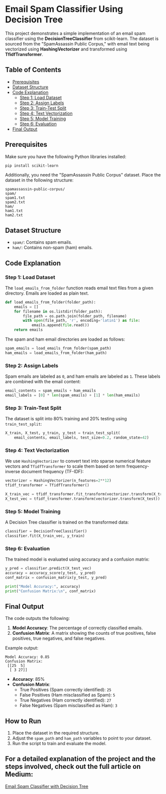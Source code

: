 # Email Spam Classifier Using Decision Tree

This project demonstrates a simple implementation of an email spam classifier using the **DecisionTreeClassifier** from scikit-learn. The dataset is sourced from the "SpamAssassin Public Corpus," with email text being vectorized using **HashingVectorizer** and transformed using **TfidfTransformer**.

## Table of Contents
- [Prerequisites](#prerequisites)
- [Dataset Structure](#dataset-structure)
- [Code Explanation](#code-explanation)
  - [Step 1: Load Dataset](#step-1-load-dataset)
  - [Step 2: Assign Labels](#step-2-assign-labels)
  - [Step 3: Train-Test Split](#step-3-train-test-split)
  - [Step 4: Text Vectorization](#step-4-text-vectorization)
  - [Step 5: Model Training](#step-5-model-training)
  - [Step 6: Evaluation](#step-6-evaluation)
- [Final Output](#final-output)

## Prerequisites
Make sure you have the following Python libraries installed:

```bash
pip install scikit-learn
```

Additionally, you need the "SpamAssassin Public Corpus" dataset. Place the dataset in the following structure:

```
spamassassin-public-corpus/
spam/
spam1.txt
spam2.txt
ham/
ham1.txt
ham2.txt
```

## Dataset Structure
- `spam/`: Contains spam emails.
- `ham/`: Contains non-spam (ham) emails.

## Code Explanation

### Step 1: Load Dataset
The `load_emails_from_folder` function reads email text files from a given directory. Emails are loaded as plain text.

```python
def load_emails_from_folder(folder_path):
    emails = []
    for filename in os.listdir(folder_path):
        file_path = os.path.join(folder_path, filename)
        with open(file_path, 'r', encoding='latin1') as file:
            emails.append(file.read())
    return emails
```

The spam and ham email directories are loaded as follows:
```python
spam_emails = load_emails_from_folder(spam_path)
ham_emails = load_emails_from_folder(ham_path)
```

### Step 2: Assign Labels
Spam emails are labeled as `0`, and ham emails are labeled as `1`. These labels are combined with the email content:
```python
email_contents = spam_emails + ham_emails
email_labels = [0] * len(spam_emails) + [1] * len(ham_emails)
```

### Step 3: Train-Test Split
The dataset is split into 80% training and 20% testing using `train_test_split`:
```python
X_train, X_test, y_train, y_test = train_test_split(
    email_contents, email_labels, test_size=0.2, random_state=42)
```

### Step 4: Text Vectorization
We use `HashingVectorizer` to convert text into sparse numerical feature vectors and `TfidfTransformer` to scale them based on term frequency-inverse document frequency (TF-IDF):
```python
vectorizer = HashingVectorizer(n_features=2**12)
tfidf_transformer = TfidfTransformer()

X_train_vec = tfidf_transformer.fit_transform(vectorizer.transform(X_train))
X_test_vec = tfidf_transformer.transform(vectorizer.transform(X_test))
```

### Step 5: Model Training
A Decision Tree classifier is trained on the transformed data:
```python
classifier = DecisionTreeClassifier()
classifier.fit(X_train_vec, y_train)
```

### Step 6: Evaluation
The trained model is evaluated using accuracy and a confusion matrix:
```python
y_pred = classifier.predict(X_test_vec)
accuracy = accuracy_score(y_test, y_pred)
conf_matrix = confusion_matrix(y_test, y_pred)

print("Model Accuracy:", accuracy)
print("Confusion Matrix:\n", conf_matrix)
```

## Final Output
The code outputs the following:
1. **Model Accuracy**: The percentage of correctly classified emails.
2. **Confusion Matrix**: A matrix showing the counts of true positives, false positives, true negatives, and false negatives.

Example output:
```
Model Accuracy: 0.85
Confusion Matrix:
 [[25  5]
  [ 3 27]]
```

- **Accuracy**: 85%
- **Confusion Matrix**:
  - True Positives (Spam correctly identified): `25`
  - False Positives (Ham misclassified as Spam): `5`
  - True Negatives (Ham correctly identified): `27`
  - False Negatives (Spam misclassified as Ham): `3`

## How to Run
1. Place the dataset in the required structure.
2. Adjust the `spam_path` and `ham_path` variables to point to your dataset.
3. Run the script to train and evaluate the model.

## For a detailed explanation of the project and the steps involved, check out the full article on Medium: 
[Email Spam Classifier with Decision Tree](https://medium.com/@umairm142/introduction-ee2512a061b6)
